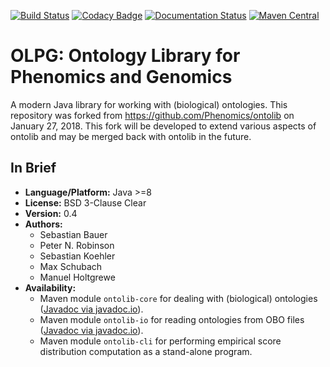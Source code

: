 [![Build Status](https://travis-ci.org/Phenomics/ontolib.svg?branch=master)](https://travis-ci.org/Phenomics/ontolib)
[![Codacy Badge](https://api.codacy.com/project/badge/Grade/54470d686c484122a89f5a32030558d1)](https://www.codacy.com/app/Phenomics/ontolib?utm_source=github.com&amp;utm_medium=referral&amp;utm_content=Phenomics/ontolib&amp;utm_campaign=Badge_Grade)
[![Documentation Status](https://readthedocs.org/projects/ontolib/badge/?version=latest)](http://ontolib.readthedocs.io/en/latest/?badge=latest)
[![Maven Central](https://maven-badges.herokuapp.com/maven-central/com.github.phenomics/ontolib-core/badge.svg)](https://maven-badges.herokuapp.com/maven-central/com.github.phenomics/ontolib-core)

# OLPG: Ontology Library for Phenomics and Genomics

A modern Java library for working with (biological) ontologies. This repository was forked from https://github.com/Phenomics/ontolib on January 27, 2018. This fork will be developed to extend various aspects of ontolib and may be merged back with ontolib in the future.

## In Brief

- **Language/Platform:** Java >=8
- **License:** BSD 3-Clause Clear
- **Version:** 0.4
- **Authors:**
    - Sebastian Bauer
    - Peter N. Robinson
    - Sebastian Koehler
    - Max Schubach
    - Manuel Holtgrewe
- **Availability:**
    - Maven module `ontolib-core` for dealing with (biological) ontologies ([Javadoc via javadoc.io](http://javadoc.io/doc/com.github.phenomics/ontolib-core/0.4)).
    - Maven module `ontolib-io` for reading ontologies from OBO files ([Javadoc via javadoc.io](http://javadoc.io/doc/com.github.phenomics/ontolib-io/0.4)).
    - Maven module `ontolib-cli` for performing empirical score distribution computation as a stand-alone program.
